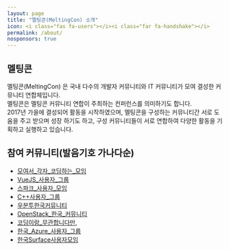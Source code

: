 ```yaml
---
layout: page
title: "멜팅콘(MeltingCon) 소개"
icon: <i class="fas fa-users"></i><i class="far fa-handshake"></i>
permalink: /about/
nosponsors: true
---
```

## 멜팅콘
멜팅콘(MeltingCon) 은 국내 다수의 개발자 커뮤니티와 IT 커뮤니티가 모여 결성한 커뮤니티 연합체입니다.  
멜팅콘은 멜팅콘 커뮤니티 연합이 주최하는 컨퍼런스를 의미하기도 합니다.  
2017년 가을에 결성되어 활동을 시작하였으며, 멜팅콘을 구성하는 커뮤니티간 서로 도움을 주고 받으며 성장 하기도 하고,
구성 커뮤니티들이 서로 연합하여 다양한 활동을 기획하고 실행하고 있습니다.

## 참여 커뮤니티(발음기호 가나다순)
-  [모여서_각자_코딩하는_모임](https://www.facebook.com/groups/mogaco/)
-  [VueJS_사용자_그룹](https://www.facebook.com/groups/vuejs.korea/about/)
-  [스파크_사용자_모임](https://www.facebook.com/groups/sparkkoreauser/)
-  [C++사용자_그룹](https://www.facebook.com/groups/cppkorea/)
-  [우분투한국커뮤니티](https://ubuntu-kr.org)
-  [OpenStack_한국_커뮤니티](http://openstack.or.kr/)
-  [코딩이랑_무관합니다만,](https://www.facebook.com/groups/System.out.Coding/)
-  [한국_Azure_사용자_그룹](https://krazure.com/)
-  [한국Surface사용자모임](https://www.facebook.com/groups/SurfaceKorea/about/)
